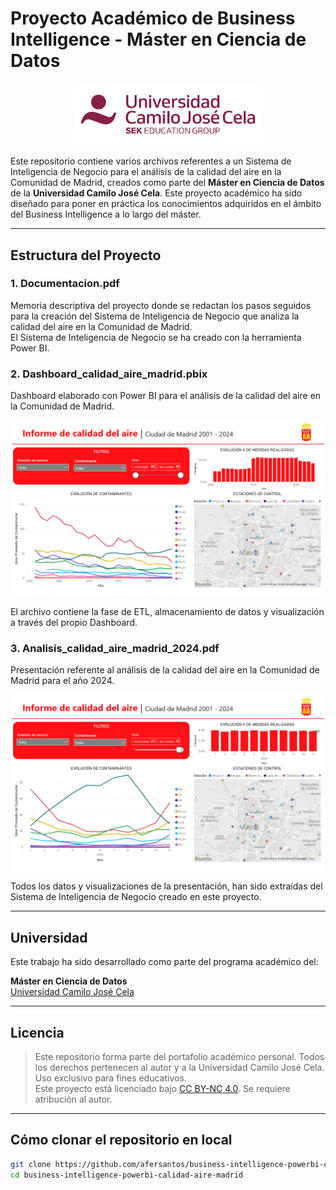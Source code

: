 # Proyecto Académico de Business Intelligence - Máster en Ciencia de Datos

<div align="center">
  <img src="assets/ucjc-logo.png" alt="UCJC Logo" width="300"/>
</div>

Este repositorio contiene varios archivos referentes a un Sistema de Inteligencia de Negocio para el análisis de la calidad del aire en la Comunidad de Madrid, creados como parte del **Máster en Ciencia de Datos** de la **Universidad Camilo José Cela**. Este proyecto académico ha sido diseñado para poner en práctica los conocimientos adquiridos en el ámbito del Business Intelligence a lo largo del máster.

---

## Estructura del Proyecto

### 1. Documentacion.pdf
Memoria descriptiva del proyecto donde se redactan los pasos seguidos para la creación del Sistema de Inteligencia de Negocio que analiza la calidad del aire en la Comunidad de Madrid.  
El Sistema de Inteligencia de Negocio se ha creado con la herramienta Power BI.

### 2. Dashboard_calidad_aire_madrid.pbix
Dashboard elaborado con Power BI para el análisis de la calidad del aire en la Comunidad de Madrid. 

<div align="center">
  <img src="assets/dashboard.png" alt="UCJC Logo" width="500"/>
</div>

El archivo contiene la fase de ETL, almacenamiento de datos y visualización a través del propio Dashboard.

### 3. Analisis_calidad_aire_madrid_2024.pdf
Presentación referente al análisis de la calidad del aire en la Comunidad de Madrid para el año 2024. 

<div align="center">
  <img src="assets/dashboard_2024.png" alt="UCJC Logo" width="500"/>
</div>

Todos los datos y visualizaciones de la presentación, han sido extraídas del Sistema de Inteligencia de Negocio creado en este proyecto.

---

## Universidad

Este trabajo ha sido desarrollado como parte del programa académico del:

**Máster en Ciencia de Datos**  
[Universidad Camilo José Cela](https://www.ucjc.edu/)

---

## Licencia

> Este repositorio forma parte del portafolio académico personal. Todos los derechos pertenecen al autor y a la Universidad Camilo José Cela.  
> Uso exclusivo para fines educativos.  
> Este proyecto está licenciado bajo [CC BY-NC 4.0](https://creativecommons.org/licenses/by-nc/4.0/). Se requiere atribución al autor.  

---

## Cómo clonar el repositorio en local

```bash
git clone https://github.com/afersantos/business-intelligence-powerbi-calidad-aire-madrid.git
cd business-intelligence-powerbi-calidad-aire-madrid
